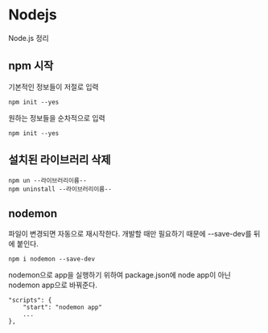 # Nodejs
Node.js 정리 

## npm 시작

기본적인 정보들이 저절로 입력

    npm init --yes 

원하는 정보들을 순차적으로 입력

    npm init --yes 

## 설치된 라이브러리 삭제 

    npm un --라이브러리이름--
    npm uninstall --라이브러리이름--

## nodemon
파일이 변경되면 자동으로 재시작한다.
개발할 때만 필요하기 때문에 --save-dev를 뒤에 붙인다.

    npm i nodemon --save-dev

nodemon으로 app을 실행하기 위하여 package.json에
node app이 아닌 nodemon app으로 바꿔준다.

    "scripts": {
        "start": "nodemon app" 
        ...
    },

